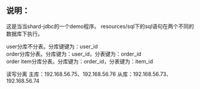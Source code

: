 说明：
--------------------------------------
这是当当shard-jdbc的一个demo程序。
resources/sql下的sql语句在两个不同的数据库下执行。

user分库不分表。分库键键为：user_id
<br/>
order分库分表。分库键为：user_id，分表键为：order_id
<br/>
order item分库分表。分库键为：order_id，分表键为：item_id

读写分离
主库：192.168.56.75、192.168.56.76
从库：192.168.56.73、192.168.56.74


















